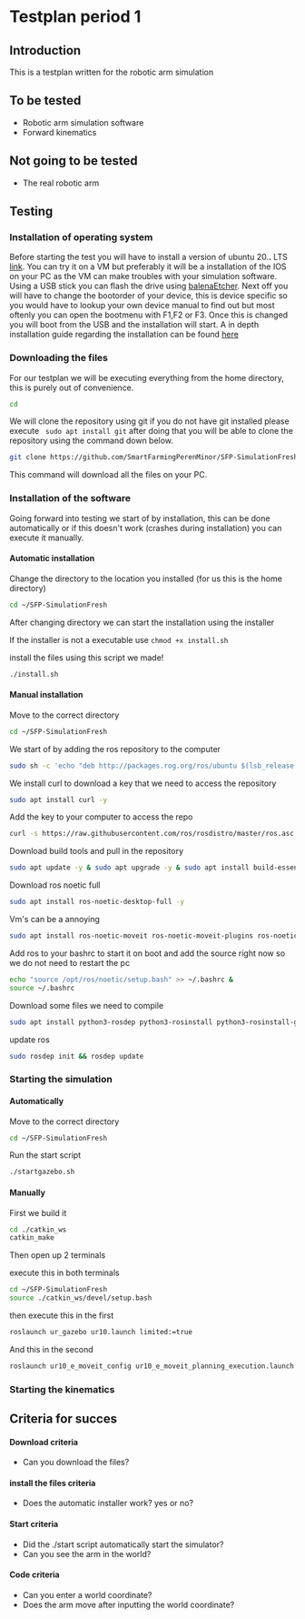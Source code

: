 # Testplan period 1

## Introduction
This is a testplan written for the robotic arm simulation

## To be tested
- Robotic arm simulation software
- Forward kinematics

## Not going to be tested
- The real robotic arm

## Testing


### Installation of operating system
Before starting the test you will have to install a version of ubuntu 20.**.** LTS [link](https://releases.ubuntu.com/20.04/). You can try it on a VM but preferably it will be a installation of the IOS on your PC as the VM can make troubles with your simulation software. Using a USB stick you can flash the drive using [balenaEtcher](https://www.balena.io/etcher/). Next off you will have to change the bootorder of your device, this is device specific so you would have to lookup your own device manual to find out but most oftenly you can open the bootmenu with F1,F2 or F3. Once this is changed you will boot from the USB and the installation will start. A in depth installation guide regarding the installation can be found [here](https://itsfoss.com/install-ubuntu/)

### Downloading the files
For our testplan we will be executing everything from the home directory, this is purely out of convenience.
```bash
cd
```

We will clone the repository using git if you do not have git installed please execute `` sudo apt install git`` after doing that you will be able to clone the repository using the command down below.
```bash
git clone https://github.com/SmartFarmingPerenMinor/SFP-SimulationFresh.git
```

This command will download all the files on your PC.
 

### Installation of the software
Going forward into testing we start of by installation, this can be done automatically or if this doesn't work (crashes during installation) you can execute it manually.

#### Automatic installation
Change the directory to the location you installed (for us this is the home directory)
```bash
cd ~/SFP-SimulationFresh 
```
After changing directory we can start the installation using the installer

If the installer is not a executable use ` chmod +x install.sh `


install the files using this script we made!
```bash
./install.sh
```
#### Manual installation
Move to the correct directory
```bash
cd ~/SFP-SimulationFresh
```

We start of by adding the ros repository to the computer
```bash
sudo sh -c 'echo "deb http://packages.rog.org/ros/ubuntu $(lsb_release -sc) main" > /etc/apt/sources.list.d/ros-latest.list'
```

We install curl to download a key that we need to access the repository
```bash
sudo apt install curl -y
```

Add the key to your computer to access the repo
```bash
curl -s https://raw.githubusercontent.com/ros/rosdistro/master/ros.asc | sudo apt-key add -
```

Download build tools and pull in the repository
```bash
sudo apt update -y & sudo apt upgrade -y & sudo apt install build-essentials
```

Download ros noetic full
```bash
sudo apt install ros-noetic-desktop-full -y
```

Vm's can be a annoying
```bash
sudo apt install ros-noetic-moveit ros-noetic-moveit-plugins ros-noetic-moveit-planners -y
```

Add ros to your bashrc to start it on boot and add the source right now so we do not need to restart the pc
```bash
echo "source /opt/ros/noetic/setup.bash" >> ~/.bashrc &
source ~/.bashrc
```

Download some files we need to compile
```bash
sudo apt install python3-rosdep python3-rosinstall python3-rosinstall-generator python3-wstool build-essential python3-catkin python3-catkin-tools -y
```

update ros
```bash
sudo rosdep init && rosdep update
```

### Starting the simulation

#### Automatically

Move to the correct directory
```bash
cd ~/SFP-SimulationFresh
```

Run the start script 
```bash
./startgazebo.sh
```

#### Manually

First we build it

```bash
cd ./catkin_ws
catkin_make
```

Then open up 2 terminals

execute this in both terminals
```bash
cd ~/SFP-SimulationFresh
source ./catkin_ws/devel/setup.bash
```

then execute this in the first
```bash
roslaunch ur_gazebo ur10.launch limited:=true
```

And this in the second
```bash
roslaunch ur10_e_moveit_config ur10_e_moveit_planning_execution.launch sim:=true limited:=true
```


### Starting the kinematics

## Criteria for succes
#### Download criteria
- Can you download the files?

#### install the files criteria
- Does the automatic installer work? yes or no?

#### Start criteria
- Did the ./start script automatically start the simulator?
- Can you see the arm in the world?

#### Code criteria
- Can you enter a world coordinate?
- Does the arm move after inputting the world coordinate?

